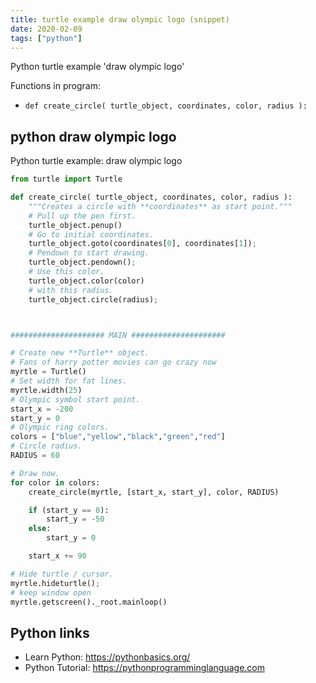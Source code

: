 ```yaml
---
title: turtle example draw olympic logo (snippet)
date: 2020-02-09
tags: ["python"]
---
```

Python turtle example 'draw olympic logo'

Functions in program: 
* `def create_circle( turtle_object, coordinates, color, radius ):`

## python draw olympic logo

Python turtle example: draw olympic logo

```python
from turtle import Turtle

def create_circle( turtle_object, coordinates, color, radius ):
    """Creates a circle with **coordinates** as start point."""
    # Pull up the pen first.
    turtle_object.penup()
    # Go to initial coordinates.
    turtle_object.goto(coordinates[0], coordinates[1]);
    # Pendown to start drawing.
    turtle_object.pendown();
    # Use this color.
    turtle_object.color(color)
    # with this radius.
    turtle_object.circle(radius);



##################### MAIN #####################

# Create new **Turtle** object.
# Fans of harry potter movies can go crazy now
myrtle = Turtle()
# Set width for fat lines.
myrtle.width(25)
# Olympic symbol start point.
start_x = -200
start_y = 0
# Olympic ring colors.
colors = ["blue","yellow","black","green","red"]
# Circle radius.
RADIUS = 60

# Draw now.
for color in colors:
    create_circle(myrtle, [start_x, start_y], color, RADIUS)

    if (start_y == 0):
        start_y = -50
    else:
        start_y = 0

    start_x += 90

# Hide turtle / cursor.
myrtle.hideturtle();
# keep window open
myrtle.getscreen()._root.mainloop()


```

## Python links

- Learn Python: https://pythonbasics.org/
- Python Tutorial: https://pythonprogramminglanguage.com

